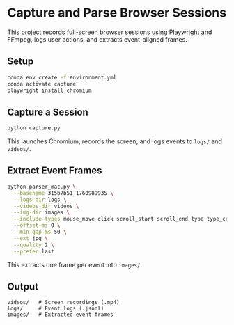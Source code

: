 # Capture and Parse Browser Sessions

This project records full-screen browser sessions using Playwright and FFmpeg, logs user actions, and extracts event-aligned frames.

## Setup

```sh
conda env create -f environment.yml
conda activate capture
playwright install chromium
```

## Capture a Session

```sh
python capture.py
```

This launches Chromium, records the screen, and logs events to `logs/` and `videos/`.

## Extract Event Frames

```sh
python parser_mac.py \
  --basename 315b7b51_1760989935 \
  --logs-dir logs \
  --videos-dir videos \
  --img-dir images \
  --include-types mouse_move click scroll_start scroll_end type type_commit window_focus window_blur tab_hidden tab_visible navigation recorder_init \
  --offset-ms 0 \
  --min-gap-ms 50 \
  --ext jpg \
  --quality 2 \
  --prefer last
```

This extracts one frame per event into `images/`.

## Output

```
videos/   # Screen recordings (.mp4)
logs/     # Event logs (.jsonl)
images/   # Extracted event frames
```
